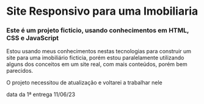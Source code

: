 # Site Responsivo para uma Imobiliaria

### Este é um projeto ficticio, usando conhecimentos em HTML, CSS e JavaScript 

Estou usando meus conhecimentos nestas tecnologias para construir um site para uma imobiliário ficticia, porém estou paralelamente 
utilizando alguns dos conceitos em um site real, com mais conteúdos, porém bem parecidos.

O projeto necessitou de atualização e voltarei a trabalhar nele

data da 1ª entrega 11/06/23
